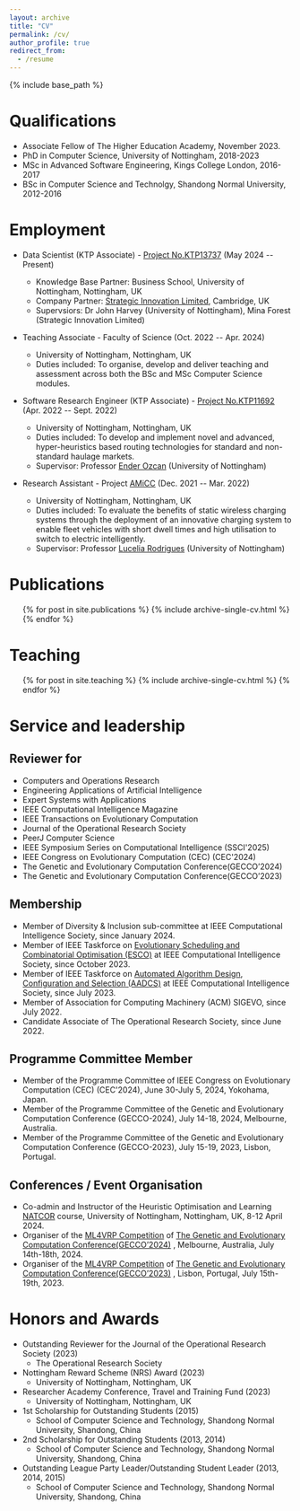 ```yaml
---
layout: archive
title: "CV"
permalink: /cv/
author_profile: true
redirect_from:
  - /resume
---
```


{% include base_path %}

Qualifications
======
* Associate Fellow of The Higher Education Academy, November 2023.
* PhD in Computer Science, University of Nottingham, 2018-2023
* MSc in Advanced Software Engineering, Kings College London, 2016-2017
* BSc in Computer Science and Technolgy, Shandong Normal University, 2012-2016

Employment
======
* Data Scientist (KTP Associate) - [Project No.KTP13737](https://info.ktponline.org.uk/action/details/partnership.aspx?id=13737) (May 2024 -- Present)
  * Knowledge Base Partner: Business School, University of Nottingham, Nottingham, UK
  * Company Partner: [Strategic Innovation Limited](https://strategic-innovation.co.uk/), Cambridge, UK
  * Supervsiors: Dr John Harvey (University of Nottingham), Mina Forest (Strategic Innovation Limited)

* Teaching Associate - Faculty of Science (Oct. 2022 -- Apr. 2024)
  * University of Nottingham, Nottingham, UK
  * Duties included: To organise, develop and deliver teaching and assessment across both the BSc and MSc Computer Science modules.
  
* Software Research Engineer (KTP Associate) - [Project No.KTP11692](https://info.ktponline.org.uk/action/details/partnership.aspx?id=11692) (Apr. 2022 -- Sept. 2022)
  * University of Nottingham, Nottingham, UK
  * Duties included: To develop and implement novel and advanced, hyper-heuristics based routing technologies for standard and non-standard haulage markets.
  * Supervisor: Professor [Ender Ozcan](http://www.cs.nott.ac.uk/~pszeo/) (University of Nottingham)

* Research Assistant - Project [AMiCC](https://www.projectamicc.com/) (Dec. 2021 -- Mar. 2022)
  * University of Nottingham, Nottingham, UK
  * Duties included: To evaluate the benefits of static wireless charging systems through the deployment of an innovative charging system to enable fleet vehicles with short dwell times and high utilisation to switch to electric intelligently. 
  * Supervisor: Professor [Lucelia Rodrigues](https://www.nottingham.ac.uk/engineering/departments/abe/people/lucelia.rodrigues) (University of Nottingham)

Publications
======
  <ul>{% for post in site.publications %}
    {% include archive-single-cv.html %}
  {% endfor %}</ul>
  
Teaching
======
  <ul>{% for post in site.teaching %}
    {% include archive-single-cv.html %}
  {% endfor %}</ul>
  
Service and leadership
======

Reviewer for
----
- Computers and Operations Research
- Engineering Applications of Artificial Intelligence
- Expert Systems with Applications
- IEEE Computational Intelligence Magazine
- IEEE Transactions on Evolutionary Computation
- Journal of the Operational Research Society
- PeerJ Computer Science
- IEEE Symposium Series on Computational Intelligence (SSCI'2025)
- IEEE Congress on Evolutionary Computation (CEC) (CEC'2024)
- The Genetic and Evolutionary Computation Conference(GECCO’2024)
- The Genetic and Evolutionary Computation Conference(GECCO’2023)

Membership
----
- Member of Diversity & Inclusion sub-committee at IEEE Computational Intelligence Society, since January 2024.
- Member of IEEE Taskforce on [Evolutionary Scheduling and Combinatorial Optimisation (ESCO)](https://homepages.ecs.vuw.ac.nz/~yimei/ieee-tf-esco/) at IEEE Computational Intelligence Society, since October 2023.
- Member of IEEE Taskforce on [Automated Algorithm Design, Configuration and Selection (AADCS)](https://sites.google.com/view/ieeeaadcs) at IEEE Computational Intelligence Society, since July 2023.
- Member of Association for Computing Machinery (ACM) SIGEVO, since July 2022.
- Candidate Associate of The Operational Research Society, since June 2022.

Programme Committee Member
----
- Member of the Programme Committee of IEEE Congress on Evolutionary Computation (CEC) (CEC'2024), June 30-July 5, 2024, Yokohama, Japan.
- Member of the Programme Committee of the Genetic and Evolutionary Computation Conference (GECCO-2024), July 14-18, 2024, Melbourne, Australia. 
- Member of the Programme Committee of the Genetic and Evolutionary Computation Conference (GECCO-2023), July 15-19, 2023, Lisbon, Portugal.

Conferences / Event Organisation
----
- Co-admin and Instructor of the Heuristic Optimisation and Learning [NATCOR](https://www.natcor.ac.uk/courses/) course, University of Nottingham, Nottingham, UK, 8-12 April 2024.
- Organiser of the [ML4VRP Competition](https://sites.google.com/view/ml4vrp?pli=1) of [The Genetic and Evolutionary Computation Conference(GECCO’2024)](https://gecco-2024.sigevo.org/Competitions) , Melbourne, Australia, July 14th-18th, 2024. 
- Organiser of the [ML4VRP Competition](https://sites.google.com/view/ml4vrp?pli=1) of [The Genetic and Evolutionary Computation Conference(GECCO’2023)](https://gecco-2023.sigevo.org/HomePage) , Lisbon, Portugal, July 15th-19th, 2023.

Honors and Awards
======
- Outstanding Reviewer for the Journal of the Operational Research Society (2023)
  - The Operational Research Society
- Nottingham Reward Scheme (NRS) Award (2023)
  - University of Nottingham, Nottingham, UK
- Researcher Academy Conference, Travel and Training Fund (2023)
  - University of Nottingham, Nottingham, UK
- 1st Scholarship for Outstanding Students (2015)
  - School of Computer Science and Technology, Shandong Normal University, Shandong, China
- 2nd Scholarship for Outstanding Students (2013, 2014)
  - School of Computer Science and Technology, Shandong Normal University, Shandong, China
- Outstanding League Party Leader/Outstanding Student Leader (2013, 2014, 2015)
  - School of Computer Science and Technology, Shandong Normal University, Shandong, China

